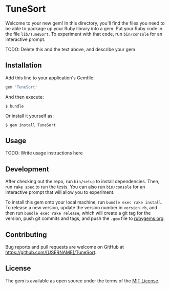 # TuneSort

Welcome to your new gem! In this directory, you'll find the files you need to be able to package up your Ruby library into a gem. Put your Ruby code in the file `lib/TuneSort`. To experiment with that code, run `bin/console` for an interactive prompt.

TODO: Delete this and the text above, and describe your gem

## Installation

Add this line to your application's Gemfile:

```ruby
gem 'TuneSort'
```

And then execute:

    $ bundle

Or install it yourself as:

    $ gem install TuneSort

## Usage

TODO: Write usage instructions here

## Development

After checking out the repo, run `bin/setup` to install dependencies. Then, run `rake spec` to run the tests. You can also run `bin/console` for an interactive prompt that will allow you to experiment.

To install this gem onto your local machine, run `bundle exec rake install`. To release a new version, update the version number in `version.rb`, and then run `bundle exec rake release`, which will create a git tag for the version, push git commits and tags, and push the `.gem` file to [rubygems.org](https://rubygems.org).

## Contributing

Bug reports and pull requests are welcome on GitHub at https://github.com/[USERNAME]/TuneSort.


## License

The gem is available as open source under the terms of the [MIT License](http://opensource.org/licenses/MIT).

